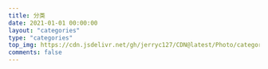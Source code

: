 ```yaml
---
title: 分类
date: 2021-01-01 00:00:00
layout: "categories"
type: "categories"
top_img: https://cdn.jsdelivr.net/gh/jerryc127/CDN@latest/Photo/categories.jpg
comments: false
---
```

